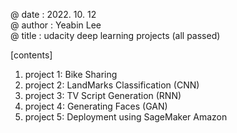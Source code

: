 @ date : 2022. 10. 12\
@ author : Yeabin Lee\
@ title : udacity deep learning projects (all passed)

[contents]
1. project 1: Bike Sharing
2. project 2: LandMarks Classification (CNN)
3. project 3: TV Script Generation (RNN)
4. project 4: Generating Faces (GAN)
5. project 5: Deployment using SageMaker Amazon
